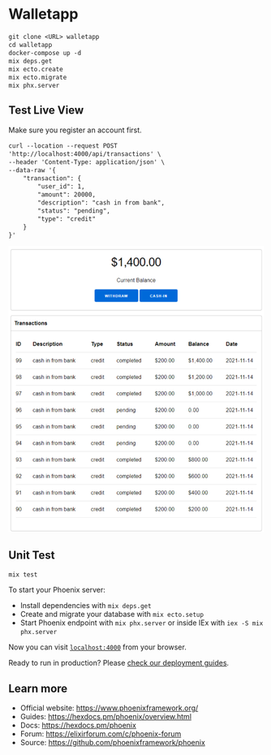 # Walletapp

```
git clone <URL> walletapp
cd walletapp
docker-compose up -d
mix deps.get
mix ecto.create
mix ecto.migrate
mix phx.server
```

## Test Live View

Make sure you register an account first.

```
curl --location --request POST 'http://localhost:4000/api/transactions' \
--header 'Content-Type: application/json' \
--data-raw '{
    "transaction": {
        "user_id": 1,
        "amount": 20000,
        "description": "cash in from bank",
        "status": "pending",
        "type": "credit"
    }
}'
```

![My Image](https://github.com/johndavedecano/livewallet/blob/b3859943d4c2c367fc38159be5049a40e75fb860/screenshot.png)

## Unit Test

```
mix test
```

To start your Phoenix server:

- Install dependencies with `mix deps.get`
- Create and migrate your database with `mix ecto.setup`
- Start Phoenix endpoint with `mix phx.server` or inside IEx with `iex -S mix phx.server`

Now you can visit [`localhost:4000`](http://localhost:4000) from your browser.

Ready to run in production? Please [check our deployment guides](https://hexdocs.pm/phoenix/deployment.html).

## Learn more

- Official website: https://www.phoenixframework.org/
- Guides: https://hexdocs.pm/phoenix/overview.html
- Docs: https://hexdocs.pm/phoenix
- Forum: https://elixirforum.com/c/phoenix-forum
- Source: https://github.com/phoenixframework/phoenix
